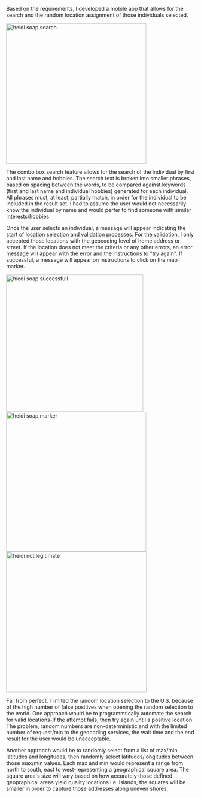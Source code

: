 Based on the requirements, I developed a mobile app that allows for the search and the random location assignment of those individuals selected.

<img width="374" alt="heidi soap search" src="https://user-images.githubusercontent.com/835981/34755665-88318594-f593-11e7-9c31-62faf89b9bdc.png">

The combo box search feature allows for the search of the individual by first and last name and hobbies. The search text is broken into smaller phrases, based on spacing between the words, to be compared against keywords (first and last name and individual hobbies) generated for each individual.  All phrases must, at least, partially match, in order for the individual to be included in the result set.  I had to assume the user would not necessarily know the individual by name and would perfer to find someone with similar interests/hobbies



Once the user selects an individual, a message will appear indicating the start of location selection and validation processes.   For the validation, I only accepted those locations with the geocoding level of home address or street. If the location does not meet the criteria or any other errors, an error message will appear with the error and the instructions to "try again".  If successful, a message will appear on instructions to click on the map marker.

<img width="366" alt="hiedi soap successfull" src="https://user-images.githubusercontent.com/835981/34755636-449a5f04-f593-11e7-8e08-5321c92cf930.png">

<img width="374" alt="heidi soap marker" src="https://user-images.githubusercontent.com/835981/34755678-96ca4096-f593-11e7-8a04-251dbe297a72.png">

<img width="375" alt="heidi not legitimate" src="https://user-images.githubusercontent.com/835981/34755661-76e4f168-f593-11e7-81d5-fa891d8685f0.png">

 Far from perfect, I limited the random location selection to the U.S. because of the high number of false positives when opening the random selection to the world. One approach would be to programmtically automate the search for valid locations-if the attempt fails, then try again until a positive location.  The problem, random numbers are non-deterministic and with the limited number of request/min to the geocoding services, the wait time and the end result for the user would be unacceptable.
 
 Another approach would be to randomly select from a list of max/min latitudes and longitudes, then randomly select latitudes/longitudes between those max/min values.  Each max and min would represent a range from north to south, east to west-representing a geographical square area.  The square area's size will vary based on how accurately those defined geopraphical areas yield quality locations i.e. islands, the squares will be smaller in order to capture those addresses along uneven shores.



